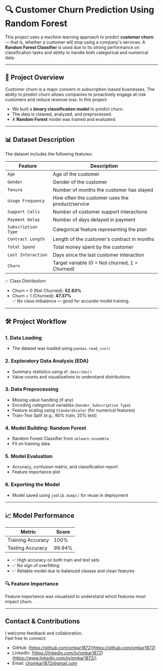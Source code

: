 # 🔍 Customer Churn Prediction Using Random Forest

This project uses a machine learning approach to predict **customer churn** — that is, whether a customer will stop using a company's services. A **Random Forest Classifier** is used due to its strong performance on classification tasks and ability to handle both categorical and numerical data.

---

## 🚀 Project Overview

Customer churn is a major concern in subscription-based businesses. The ability to predict churn allows companies to proactively engage at-risk customers and reduce revenue loss. In this project:

- We built a **binary classification model** to predict churn.
- The data is cleaned, analyzed, and preprocessed.
- A **Random Forest** model was trained and evaluated.

---

## 📊 Dataset Description

The dataset includes the following features:

| Feature             | Description                                          |
|---------------------|------------------------------------------------------|
| `Age`               | Age of the customer                                  |
| `Gender`            | Gender of the customer                               |
| `Tenure`            | Number of months the customer has stayed             |
| `Usage Frequency`   | How often the customer uses the product/service      |
| `Support Calls`     | Number of customer support interactions              |
| `Payment Delay`     | Number of days delayed in payment                    |
| `Subscription Type` | Categorical feature representing the plan            |
| `Contract Length`   | Length of the customer's contract in months          |
| `Total Spend`       | Total money spent by the customer                    |
| `Last Interaction`  | Days since the last customer interaction             |
| `Churn`             | Target variable (0 = Not churned, 1 = Churned)       |

✅ Class Distribution:  
- Churn = 0 (Not Churned): **52.63%**  
- Churn = 1 (Churned): **47.37%**  
✅ No class imbalance — good for accurate model training.

---

## 🛠 Project Workflow

### 1. **Data Loading**
- The dataset was loaded using `pandas.read_csv()`

### 2. **Exploratory Data Analysis (EDA)**
- Summary statistics using `df.describe()`
- Value counts and visualizations to understand distributions

### 3. **Data Preprocessing**
- Missing value handling (if any)
- Encoding categorical variables (`Gender`, `Subscription Type`)
- Feature scaling using `StandardScaler` (for numerical features)
- Train-Test Split (e.g., 80% train, 20% test)

### 4. **Model Building: Random Forest**
- Random Forest Classifier from `sklearn.ensemble`
- Fit on training data

### 5. **Model Evaluation**
- Accuracy, confusion matrix, and classification report
- Feature importance plot

### 6. **Exporting the Model**
- Model saved using `joblib.dump()` for reuse in deployment

---

## 📈 Model Performance

| Metric             | Score         |
|--------------------|---------------|
| Training Accuracy  | 100%          |
| Testing Accuracy   | 99.94%        |

- ✅ High accuracy on both train and test sets
- ✅ No sign of overfitting
- ✅ Reliable model due to balanced classes and clean features

### 🔍 Feature Importance
Feature importance was visualized to understand which features most impact churn.

---
## Contact & Contributions

I welcome feedback and collaboration.  
Feel free to connect:

- GitHub: [https://github.com/omkar1872](https://github.com/omkar1872)  
- LinkedIn: [https://linkedin.com/in/omkar1872](https://www.linkedin.com/in/omkar1872/)  
- Email: chomkar1872@gmail.com



